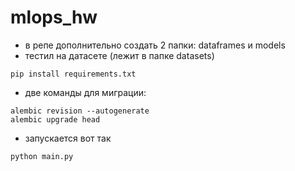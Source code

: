 # mlops_hw
- в репе дополнительно создать 2 папки: dataframes и models
- тестил на датасете (лежит в папке datasets)

``` shell 
pip install requirements.txt
```
- две команды для миграции:
```shell
alembic revision --autogenerate
alembic upgrade head  
```

- запускается вот так
```shell
python main.py
```
